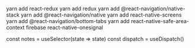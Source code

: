 yarn add react-redux
yarn add redux
yarn add @react-navigation/native-stack
yarn add @react-navigation/native
yarn add react-native-screens
yarn add @react-navigation/bottom-tabs
yarn add react-native-safe-area-context
firebase
react-native-onesignal

 const notes = useSelector(state => state)
  const dispatch = useDispatch()